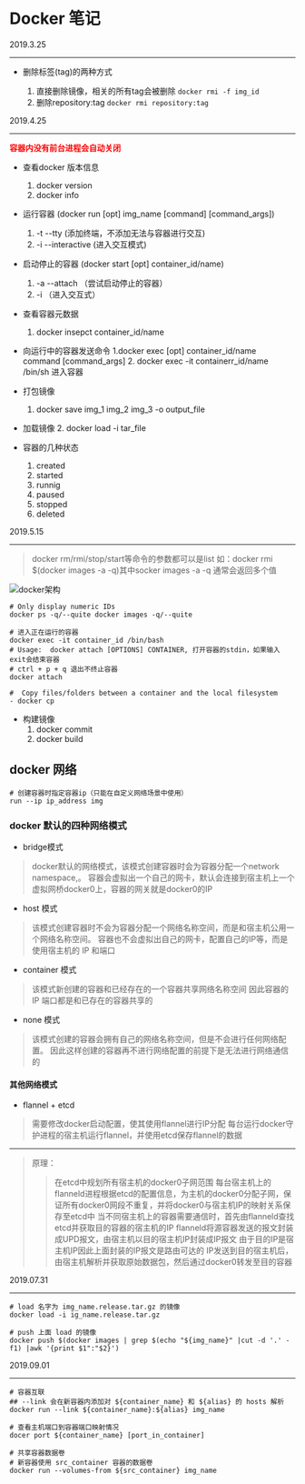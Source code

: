 # Docker 笔记

2019.3.25

----

- 删除标签(tag)的两种方式

  1. 直接删除镜像，相关的所有tag会被删除 `docker rmi -f img_id`
  2. 删除repository:tag `docker rmi repository:tag`

2019.4.25

----

**<font color=red>容器内没有前台进程会自动关闭</font>**

- 查看docker 版本信息
  1. docker version
  2. docker info

- 运行容器 (docker run [opt] img_name [command] [command_args])
  1. -t --tty (添加终端，不添加无法与容器进行交互)
  2. -i --interactive (进入交互模式)

- 启动停止的容器 (docker start [opt] container_id/name)
  1. -a --attach （尝试启动停止的容器）
  2. -i （进入交互式）

- 查看容器元数据
  1. docker insepct container_id/name

- 向运行中的容器发送命令
  1.docker exec [opt] container_id/name command [command_args]
  2. docker exec -it containerr_id/name /bin/sh 进入容器

- 打包镜像
  1. docker save img_1 img_2 img_3 -o output_file

- 加载镜像
  2. docker load -i tar_file

- 容器的几种状态
  1. created
  2. started
  3. runnig
  4. paused
  5. stopped
  6. deleted

2019.5.15

----

> docker rm/rmi/stop/start等命令的参数都可以是list
> 如：docker rmi $(docker images -a -q)其中socker images -a -q 通常会返回多个值

![docker架构](./images/docker架构.png)

```shell
# Only display numeric IDs
docker ps -q/--quite docker images -q/--quite

# 进入正在运行的容器
docker exec -it container_id /bin/bash
# Usage:  docker attach [OPTIONS] CONTAINER, 打开容器的stdin，如果输入exit会结束容器
# ctrl + p + q 退出不终止容器
docker attach

#  Copy files/folders between a container and the local filesystem
- docker cp
```

- 构建镜像
  1. docker commit
  2. docker build

## docker 网络

```shell
# 创建容器时指定容器ip（只能在自定义网络场景中使用）
run --ip ip_address img
```

### docker 默认的四种网络模式

- bridge模式

> docker默认的网络模式，该模式创建容器时会为容器分配一个network namespace,。
> 容器会虚拟出一个自己的网卡，默认会连接到宿主机上一个虚拟网桥docker0上，容器的网关就是docker0的IP

- host 模式

> 该模式创建容器时不会为容器分配一个网络名称空间，而是和宿主机公用一个网络名称空间。
> 容器也不会虚拟出自己的网卡，配置自己的IP等，而是使用宿主机的 IP 和端口

- container 模式

> 该模式新创建的容器和已经存在的一个容器共享网络名称空间
> 因此容器的 IP 端口都是和已存在的容器共享的

- none 模式

> 该模式创建的容器会拥有自己的网络名称空间，但是不会进行任何网络配置。
> 因此这样创建的容器再不进行网络配置的前提下是无法进行网络通信的

#### 其他网络模式

- flannel + etcd

> 需要修改docker启动配置，使其使用flannel进行IP分配
> 每台运行docker守护进程的宿主机运行flannel，并使用etcd保存flannel的数据

----

> 原理：
>> 在etcd中规划所有宿主机的docker0子网范围
>> 每台宿主机上的flanneld进程根据etcd的配置信息，为主机的docker0分配子网，保证所有docker0网段不重复，并将docker0与宿主机IP的映射关系保存至etcd中
>> 当不同宿主机上的容器需要通信时，首先由flanneld查找etcd并获取目的容器的宿主机的IP
>> flanneld将源容器发送的报文封装成UPD报文，由宿主机以目的宿主机IP封装成IP报文
>> 由于目的IP是宿主机IP因此上面封装的IP报文是路由可达的
>> IP发送到目的宿主机后，由宿主机解析并获取原始数据包，然后通过docker0转发至目的容器

2019.07.31

----

```shell
# load 名字为 img_name.release.tar.gz 的镜像
docker load -i ig_name.release.tar.gz

# push 上面 load 的镜像
docker push $(docker images | grep $(echo "${img_name}" |cut -d '.' -f1) |awk '{print $1":"$2}')
```

2019.09.01

----

```shell
# 容器互联
## --link 会在新容器内添加对 ${container_name} 和 ${alias} 的 hosts 解析
docker run --link ${container_name}:${alias} img_name

# 查看主机端口到容器端口映射情况
docer port ${container_name} [port_in_container]

# 共享容器数据卷
# 新容器使用 src_container 容器的数据卷
docker run --volumes-from ${src_container} img_name
```
